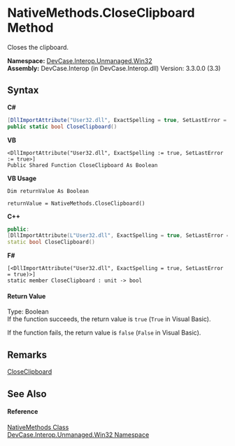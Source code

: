 # NativeMethods.CloseClipboard Method 
 

Closes the clipboard.

**Namespace:**&nbsp;<a href="N_DevCase_Interop_Unmanaged_Win32">DevCase.Interop.Unmanaged.Win32</a><br />**Assembly:**&nbsp;DevCase.Interop (in DevCase.Interop.dll) Version: 3.3.0.0 (3.3)

## Syntax

**C#**<br />
``` C#
[DllImportAttribute("User32.dll", ExactSpelling = true, SetLastError = true)]
public static bool CloseClipboard()
```

**VB**<br />
``` VB
<DllImportAttribute("User32.dll", ExactSpelling := true, SetLastError := true>]
Public Shared Function CloseClipboard As Boolean
```

**VB Usage**<br />
``` VB Usage
Dim returnValue As Boolean

returnValue = NativeMethods.CloseClipboard()
```

**C++**<br />
``` C++
public:
[DllImportAttribute(L"User32.dll", ExactSpelling = true, SetLastError = true)]
static bool CloseClipboard()
```

**F#**<br />
``` F#
[<DllImportAttribute("User32.dll", ExactSpelling = true, SetLastError = true)>]
static member CloseClipboard : unit -> bool 

```


#### Return Value
Type: Boolean<br />If the function succeeds, the return value is `true` (`True` in Visual Basic). 

 If the function fails, the return value is `false` (`False` in Visual Basic).

## Remarks
<a href="CloseClipboard" target="_blank">CloseClipboard</a>

## See Also


#### Reference
<a href="T_DevCase_Interop_Unmanaged_Win32_NativeMethods">NativeMethods Class</a><br /><a href="N_DevCase_Interop_Unmanaged_Win32">DevCase.Interop.Unmanaged.Win32 Namespace</a><br />